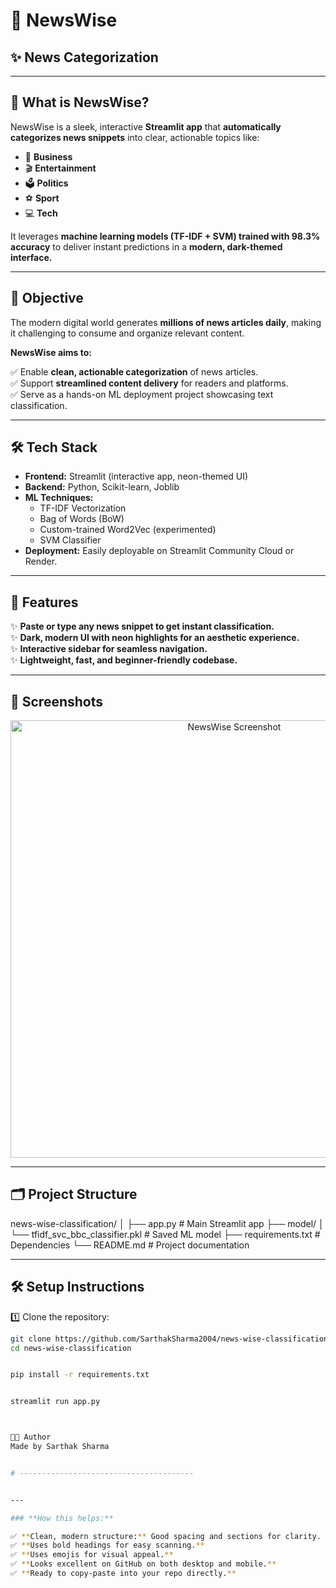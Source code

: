 # 📰 NewsWise

## ✨ News Categorization 

---

## 📌 **What is NewsWise?**

NewsWise is a sleek, interactive **Streamlit app** that **automatically categorizes news snippets** into clear, actionable topics like:

- 🏦 **Business**
- 🎬 **Entertainment**
- 🗳️ **Politics**
- ⚽ **Sport**
- 💻 **Tech**

It leverages **machine learning models (TF-IDF + SVM) trained with 98.3% accuracy** to deliver instant predictions in a **modern, dark-themed interface.**

---

## 🎯 **Objective**

The modern digital world generates **millions of news articles daily**, making it challenging to consume and organize relevant content.

**NewsWise aims to:**

✅ Enable **clean, actionable categorization** of news articles.  
✅ Support **streamlined content delivery** for readers and platforms.  
✅ Serve as a hands-on ML deployment project showcasing text classification.

---

## 🛠️ **Tech Stack**

- **Frontend:** Streamlit (interactive app, neon-themed UI)
- **Backend:** Python, Scikit-learn, Joblib
- **ML Techniques:** 
   - TF-IDF Vectorization
   - Bag of Words (BoW)
   - Custom-trained Word2Vec (experimented)
   - SVM Classifier
- **Deployment:** Easily deployable on Streamlit Community Cloud or Render.

---

## 🚀 **Features**

✨ **Paste or type any news snippet to get instant classification.**  
✨ **Dark, modern UI with neon highlights for an aesthetic experience.**  
✨ **Interactive sidebar for seamless navigation.**  
✨ **Lightweight, fast, and beginner-friendly codebase.**

---

## 📸 **Screenshots**

<p align="center">
  <img src="https://github.com/yourusername/news-wise-classification/assets/your_screenshot.png" alt="NewsWise Screenshot" width="700"/>
</p>

---

## 🗂️ **Project Structure**

news-wise-classification/
│
├── app.py # Main Streamlit app
├── model/
│ └── tfidf_svc_bbc_classifier.pkl # Saved ML model
├── requirements.txt # Dependencies
└── README.md # Project documentation


---

## 🛠️ **Setup Instructions**

1️⃣ Clone the repository:
```bash
git clone https://github.com/SarthakSharma2004/news-wise-classification.git
cd news-wise-classification


pip install -r requirements.txt


streamlit run app.py



🧑‍💻 Author
Made by Sarthak Sharma


# ---------------------------------------


---

### **How this helps:**

✅ **Clean, modern structure:** Good spacing and sections for clarity.  
✅ **Uses bold headings for easy scanning.**  
✅ **Uses emojis for visual appeal.**  
✅ **Looks excellent on GitHub on both desktop and mobile.**  
✅ **Ready to copy-paste into your repo directly.**

